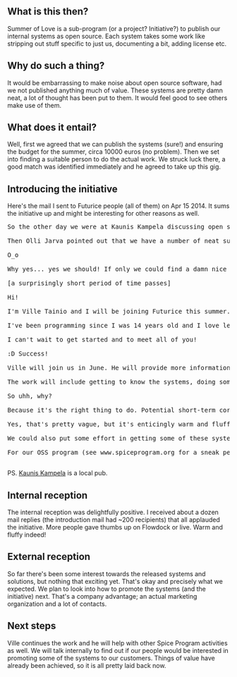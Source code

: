 
What is this then?
------------------
Summer of Love is a sub-program (or a project? Initiative?) to publish our internal systems as open source. Each system takes some work like stripping out stuff specific to just us, documenting a bit, adding license etc. 

Why do such a thing?
--------------------
It would be embarrassing to make noise about open source software, had we not published anything much of value. These systems are pretty damn neat, a lot of thought has been put to them. It would feel good to see others make use of them.

What does it entail?
--------------------
Well, first we agreed that we can publish the systems (sure!) and ensuring the budget for the summer, circa 10000 euros (no problem). Then we set into finding a suitable person to do the actual work. We struck luck there, a good match was identified immediately and he agreed to take up this gig. 

Introducing the initiative 
--------------------------
Here's the mail I sent to Futurice people (all of them) on Apr 15 2014. It sums the initiative up and might be interesting for other reasons as well. 

<pre>
So the other day we were at Kaunis Kampela discussing open source. I had been reading on Google's Summer of Code and how we missed this year's application period... and how that doesn't really matter, since we haven't yet open sourced much, as a company, so our application would likely have been rejected. Brooding and shaking of heads ensued.

Then Olli Jarva pointed out that we have a number of neat support systems developed by IT that could be published - perhaps we should assign someone to do just that? Perhaps a summer employee?

O_o 

Why yes... yes we should! If only we could find a damn nice sourcerer for the job...

[a surprisingly short period of time passes]

Hi!

I'm Ville Tainio and I will be joining Futurice this summer. I'm currently studying Computer Science at Aalto University and mainly focusing on web software.  I'm also currently the Master of Corporate Relationships at the Computer Science guild.  My passion is to create cool things and help other people with technology. I want to be really proud of my work and I believe that our summer project is something that makes not just me, but everyone really proud of working for Futurice.

I've been programming since I was 14 years old and I love learning new stuff about it every day. During my free time, besides programming, I play synth/french horn in a band called Blind Architect (https://www.youtube.com/watch?v=o1Gux8GWkHI check it out!). I also enjoy running and an occasional round of disc golf.

I can't wait to get started and to meet all of you!

:D Success!

Ville will join us in June. He will provide more information about the systems and the progress of the work. We are talking about systems like FUM, IRMA, Password Safe etc...

The work will include getting to know the systems, doing some pre-publishing tidying up, writing relevant documentation and pushing to public Github repositories, managing issues and hopefully even handling some pull requests from other contributors. And a whole lot of communication, at least in the shape of blog posts. 

So uhh, why?

Because it's the right thing to do. Potential short-term corporate-y gain is probably some good press, which might help out our recruitment. Possibly even some customer brand recognition. 

Yes, that's pretty vague, but it's enticingly warm and fluffy. Not entirely unlike fresh cotton candy.

We could also put some effort in getting some of these systems adopted by our customers (or potential customers), since they are pretty damn sweet, and we're in a good position to sell consultancy on the side.

For our OSS program (see www.spiceprogram.org for a sneak peek) this is a good opportunity to show that we can walk the walk. 

</pre>

PS. [Kaunis Kampela](http://www.kalaravintolat.fi/kauniskampela "Kaunis Kampela") is a local pub.

Internal reception
------------------
The internal reception was delightfully positive. I received about a dozen mail replies (the introduction mail had ~200 recipients) that all applauded the initiative. More people gave thumbs up on Flowdock or live. Warm and fluffy indeed!

External reception
------------------
So far there's been some interest towards the released systems and solutions, but nothing that exciting yet. That's okay and precisely what we expected. We plan to look into how to promote the systems (and the initiative) next. That's a company advantage; an actual marketing organization and a lot of contacts. 

Next steps
----------
Ville continues the work and he will help with other Spice Program activities as well. We will talk internally to find out if our people would be interested in promoting some of the systems to our customers. Things of value have already been achieved, so it is all pretty laid back now. 

